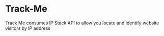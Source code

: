 # Track-Me
Track Me consumes IP Stack API to allow you locate and identify website visitors by IP address
